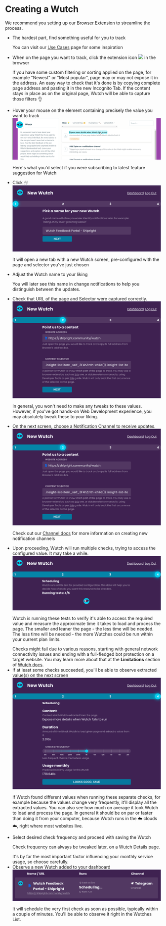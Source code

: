 # Creating a Wutch

We recommend you setting up our [Browser Extension](https://wutch.net/docs/chrome-extension) to streamline the process.

- The hardest part, find something useful for you to track
  <p className="description">You can visit our <a href="https://wutch.net/use-cases">Use Cases</a> page for some inspiration</p>
- When on the page you want to track, click the extension icon <img src="https://wutch.net/logo.png" width="16" className="inline" /> in the browser
  <p className="description">If you have some custom filtering or sorting applied on the page, for example "Newest" or "Most popular", page may or may not expose it in the address. An easy way to check that it's done is by copying complete page address and pasting it in the new Incognito Tab. If the content stays in place as on the original page, Wutch will be able to capture those filters 👌</p>
- Hover your mouse on the element containing precisely the value you want to track
  <img src="/images/docs/extension-hover.png" />
  <p className="description text-center">Here's what you'd select if you were subscribing to latest feature suggestion for Wutch</p>
- Click 🖱!
  <img src="/images/docs/new-wutch.png" />
  <p className="description text-center">It will open a new tab with a new Wutch screen, pre-configured with the page and selector you've just chosen</p>
- Adjust the Wutch name to your liking
  <p className="description">You will later see this name in change notifications to help you distinguish between the updates.</p>
- Check that URL of the page and Selector were captured correctly.
  <img src="/images/docs/wutch-config.png" />
  <p className="description text-center">In general, you won't need to make any tweaks to these values. However, if you've got hands-on Web Development experience, you may absolutely tweak these to your liking.</p>
- On the next screen, choose a Notification Channel to receive updates.
  <img src="/images/docs/wutch-config.png" />
  <p className="description text-center">Check out our <a href="https://wutch.net/docs/basic-features/channels">Channel docs</a> for more information on creating new notification channels</p>
- Upon proceeding, Wutch will run multiple checks, trying to access the configured value. It may take a while.
  <img src="/images/docs/wutch-checks.png" />
  <p className="description">Wutch is running these tests to verify it's able to access the required value and measure the approximate time it takes to load and process the page. The smaller and leaner the page - the less time will be needed. The less time will be needed - the more Wutches could be run within your current plan limits.</p>
  <div className="pane-info">
    Checks might fail due to various reasons, starting with general network connectivity issues and ending with a full-fledged bot protection on a target website. You may learn more about that at the <b>Limitations</b> section of <a href="http://localhost:3000/docs/basic-features/wutches">Wutch docs</a>.
  </div>
- If at least some checks succeeded, you'll be able to observe extracted value(s) on the next screen
  <img src="/images/docs/wutch-scheduling.png" />
  <p className="description">If Wutch found different values when running these separate checks, for example because the values change very frequently, it'll display all the extracted values. You can also see how much on average it took Wutch to load and process the page. In general it should be on par or faster than doing it from your computer, because Wutch runs in the ☁️ clouds ☁️, right where most websites live.</p>
- Select desired check frequency and proceed with saving the Wutch
  <p className="description">Check frequency can always be tweaked later, on a Wutch Details page.</p>
  <div className="pane-info">It's by far the most important factor influencing your monthly service usage, so choose carefully.</div>
- Observe a new Wutch added to your dashboard
  <img src="/images/docs/wutch-added.png" />
  <p className="description">It will schedule the very first check as soon as possible, typically within a couple of minutes. You'll be able to observe it right in the Wutches List.</p>
